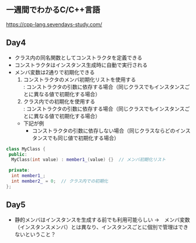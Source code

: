 ## 一週間でわかるC/C++言語
https://cpp-lang.sevendays-study.com/

## Day4
- クラス内の同名関数としてコンストラクタを定義できる
- コンストラクタはインスタンス生成時に自動で実行される
- メンバ変数は2通りで初期化できる
  1. コンストラクタのメンバ初期化リストを使用する  
  : コンストラクタの引数に依存する場合（同じクラスでもインスタンスごとに異なる値で初期化する場合）
  1. クラス内での初期化を使用する  
  : コンストラクタの引数に依存する場合（同じクラスでもインスタンスごとに異なる値で初期化する場合）
  - 下記が例
    - コンストラクタの引数に依存しない場合（同じクラスならどのインスタンスでも同じ値で初期化する場合）
```cpp
class MyClass {
 public:
  MyClass(int value) : member1_(value) {}  // メンバ初期化リスト

 private:
  int member1_;
  int member2_ = 0;  // クラス内での初期化
};
```

## Day5
- 静的メンバはインスタンスを生成する前でも利用可能らしい
→　メンバ変数（インスタンスメンバ）とは異なり、インスタンスごとに個別で管理はできないということ？
